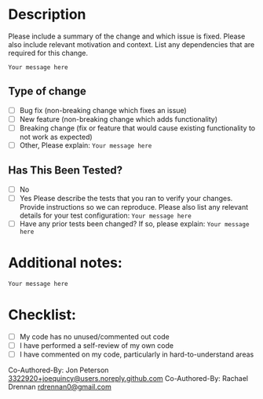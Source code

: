 # Description

Please include a summary of the change and which issue is fixed. Please also include relevant motivation and context. List any dependencies that are required for this change.

`Your message here`

## Type of change

- [ ] Bug fix (non-breaking change which fixes an issue)
- [ ] New feature (non-breaking change which adds functionality)
- [ ] Breaking change (fix or feature that would cause existing functionality to not work as expected)
- [ ] Other, Please explain:
      `Your message here`

## Has This Been Tested?

- [ ] No
- [ ] Yes
      Please describe the tests that you ran to verify your changes. Provide instructions so we can reproduce. Please also list any relevant details for your test configuration:
      `Your message here`
- [ ] Have any prior tests been changed?
      If so, please explain:
      `Your message here`

# Additional notes:

`Your message here`

# Checklist:

- [ ] My code has no unused/commented out code
- [ ] I have performed a self-review of my own code
- [ ] I have commented on my code, particularly in hard-to-understand areas

Co-Authored-By: Jon Peterson <3322920+joequincy@users.noreply.github.com>
Co-Authored-By: Rachael Drennan <rdrennan0@gmail.com>
